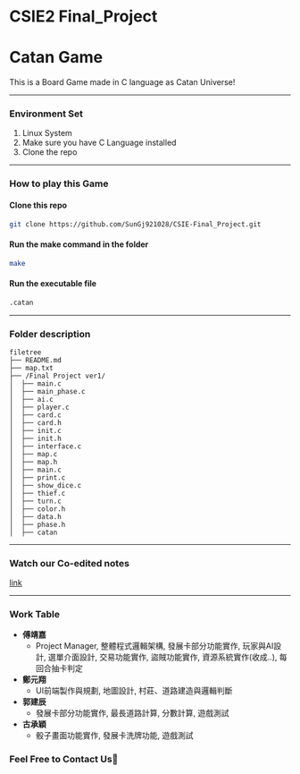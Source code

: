 # CSIE2 Final_Project
# Catan Game
This is a Board Game made in C language as Catan Universe!

***
### **Environment Set**
1. Linux System
2. Make sure you have C Language installed
3. Clone the repo
***
### **How to play this Game**
#### Clone this repo
```sh
git clone https://github.com/SunGj921028/CSIE-Final_Project.git
```
#### Run the make command in the folder
```sh
make
```
#### Run the executable file
```sh
.catan
```
***
### Folder description

```
filetree 
├── README.md
├── map.txt
├── /Final Project ver1/
│  ├── main.c
│  ├── main_phase.c
│  ├── ai.c
│  ├── player.c
│  ├── card.c
│  ├── card.h
│  ├── init.c
│  ├── init.h
│  ├── interface.c
│  ├── map.c
│  ├── map.h
│  ├── main.c
│  ├── print.c
│  ├── show_dice.c
│  ├── thief.c
│  ├── turn.c
│  ├── color.h
│  ├── data.h
│  ├── phase.h
│  ├── catan
```
***
### Watch our Co-edited notes
[link](https://adaptive-poinsettia-e06.notion.site/3b76b9a058314a4da89247b2a264df95?pvs=4)
***
### Work Table
- **傅靖嘉**
     * Project Manager, 整體程式邏輯架構, 發展卡部分功能實作, 玩家與AI設計, 選單介面設計, 交易功能實作, 盜賊功能實作, 資源系統實作(收成..), 每回合抽卡判定
- **鄭元翔**
     * UI前端製作與規劃, 地圖設計, 村莊、道路建造與邏輯判斷
- **郭建辰**
     * 發展卡部分功能實作, 最長道路計算, 分數計算, 遊戲測試
- **古承穎**
     * 骰子畫面功能實作, 發展卡洗牌功能, 遊戲測試

### Feel Free to Contact Us💬
